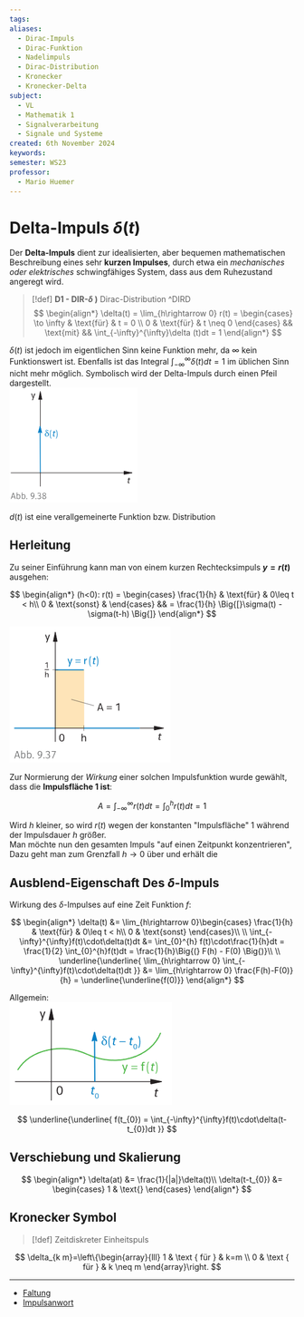 ```yaml
---
tags: 
aliases:
  - Dirac-Impuls
  - Dirac-Funktion
  - Nadelimpuls
  - Dirac-Distribution
  - Kronecker
  - Kronecker-Delta
subject:
  - VL
  - Mathematik 1
  - Signalverarbeitung
  - Signale und Systeme
created: 6th November 2024
keywords: 
semester: WS23
professor:
  - Mario Huemer
---
```


# Delta-Impuls $\delta(t)$

Der **Delta-Impuls** dient zur idealisierten, aber bequemen mathematischen Beschreibung eines sehr **kurzen Impulses**, durch etwa ein *mechanisches oder elektrisches* schwingfähiges System, dass aus dem Ruhezustand angeregt wird.  

> [!def] **D1 - DIR-$\delta$ )** Dirac-Distribution ^DIRD
> $$
> \begin{align*}
> \delta(t) = \lim_{h\rightarrow 0} r(t) = \begin{cases}
> \to \infty & \text{für} & t = 0 \\
> 0 & \text{für} & t \neq 0
> \end{cases} && \text{mit} && \int_{-\infty}^{\infty}\delta (t)dt = 1
> \end{align*}
> $$
> 

$\delta(t)$ ist jedoch im eigentlichen Sinn keine Funktion mehr, da $\infty$ kein Funktionswert ist. Ebenfalls ist das Integral $\int_{-\infty}^{\infty}\delta (t)dt = 1$ im üblichen Sinn nicht mehr möglich.  Symbolisch wird der Delta-Impuls durch einen Pfeil dargestellt.  
![invert_dark](../assets/d_impuls.png)

$d(t)$ ist eine verallgemeinerte Funktion bzw. Distribution

## Herleitung

Zu seiner Einführung kann man von einem kurzen Rechtecksimpuls **$y=r(t)$** ausgehen:

$$
\begin{align*}
	(h<0): r(t) = \begin{cases}
		\frac{1}{h} & \text{für} & 0\leq t < h\\
		0 & \text{sonst} & 
	\end{cases} && = \frac{1}{h} \Big{[}\sigma(t) - \sigma(t-h) \Big{]}
\end{align*}
$$

![invert_dark](../assets/pseudo_d_impuls.png)

Zur Normierung der *Wirkung* einer solchen Impulsfunktion wurde gewählt, dass die **Impulsfläche 1 ist**:

$$
A = \int_{-\infty}^{\infty}r(t)dt=\int_{0}^{h}r(t)dt = 1 
$$

Wird $h$ kleiner, so wird $r(t)$ wegen der konstanten "Impulsfläche" 1 während der Impulsdauer $h$ größer.  
Man möchte nun den gesamten Impuls "auf einen Zeitpunkt konzentrieren", Dazu geht man zum Grenzfall $h\rightarrow 0$ über und erhält die 


## Ausblend-Eigenschaft Des $\delta$-Impuls

Wirkung des $\delta$-Impulses auf eine Zeit Funktion $f$:

$$
\begin{align*}
	\delta(t) &= \lim_{h\rightarrow 0}\begin{cases}
		\frac{1}{h} & \text{für} & 0\leq t < h\\
		0 & \text{sonst}
	\end{cases}\\
\\
	\int_{-\infty}^{\infty}f(t)\cdot\delta(t)dt &= \int_{0}^{h} f(t)\cdot\frac{1}{h}dt = \frac{1}{2} \int_{0}^{h}f(t)dt = \frac{1}{h}\Big{(} F(h) - F(0) \Big{)}\\
\\
	\underline{\underline{
		\lim_{h\rightarrow 0} \int_{-\infty}^{\infty}f(t)\cdot\delta(t)dt
	}}
	&= \lim_{h\rightarrow 0} \frac{F(h)-F(0)}{h} = \underline{\underline{f(0)}}
\end{align*}
$$

Allgemein:  
![invert_dark](../assets/delta_impuls.png)

$$
\underline{\underline{
	f(t_{0}) = \int_{-\infty}^{\infty}f(t)\cdot\delta(t-t_{0})dt
}}
$$

## Verschiebung und Skalierung

$$
\begin{align*}
  \delta(at) &= \frac{1}{|a|}\delta(t)\\
  \delta(t-t_{0}) &= \begin{cases}
  1  & \text{}
\end{cases}
\end{align*}
$$



## Kronecker Symbol

> [!def] Zeitdiskreter Einheitspuls

$$
\delta_{k m}=\left\{\begin{array}{lll}
1 & \text { für } & k=m \\
0 & \text { für } & k \neq m
\end{array}\right.
$$


---

- [Faltung](../../Systemtheorie/Faltung.md)
- [Impulsanwort](../../Systemtheorie/Impulsanwort.md)

 
